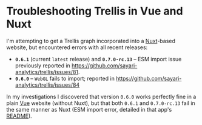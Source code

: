 # Troubleshooting Trellis in Vue and Nuxt

I'm attempting to get a Trellis graph incorporated into a
[Nuxt](https://nuxt.com/)-based website, but encountered errors with all recent
releases:
* **`0.6.1`** (current `latest` release) and **`0.7.0-rc.13`** &ndash; ESM import
  issue previously reported in https://github.com/sayari-analytics/trellis/issues/81.
* **`0.6.0`** &ndash; `WebGL` fails to import; reported in https://github.com/sayari-analytics/trellis/issues/84

In my investigations I discovered that version `0.6.0` works perfectly fine in
a plain [Vue](https://vuejs.org/) website (without Nuxt), but that both `0.6.1`
and `0.7.0-rc.13` fail in the same manner as Nuxt (ESM import error, detailed
in that app's [README](./vue-trellis-test/README.md#newer-versions-of-trellis)).
